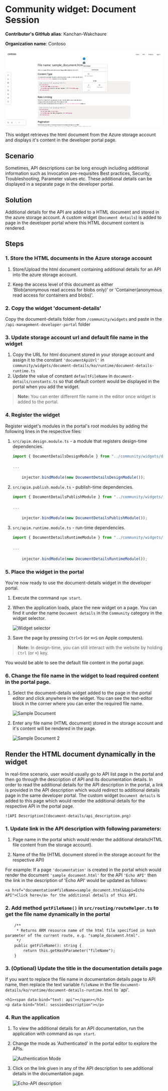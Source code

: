 # Community widget: Document Session

**Contributor's GitHub alias**: Kanchan-Wakchaure

**Organization name**: Contoso

![Widget screenshot](image.png)

This widget retrieves the html document from the Azure storage account and displays it's content in the developer portal page.

## Scenario

Sometimes, API descriptions can be long enough including additional information such as Invocation pre-requisites Best practices, Security, Troubleshooting, Parameter values etc. These additional details can be displayed in a separate page in the developer portal.

## Solution

Additional details for the API are added to a HTML document and stored in the azure storage account. A custom widget (`Document details`) is added to page in the developer portal where this HTML document content is rendered. 

## Steps

### 1. Store the HTML documents in the Azure storage account
1. Store/Upload the html document containing additional details for an API into the azure storage account. 

1. Keep the access level of this document as either   
'Blob(anonymous read access for blobs only)' or 'Container(anonymous read access for containers and blobs)'.

### 2. Copy the widget 'document-details'
Copy the document-details folder from `/community/widgets` and paste in the `/api-management-developer-portal` folder

### 3. Update storage account url and default file name in the widget
1. Copy the URL for html document stored in your storage account and assign it to the constant `'documentApiUrl'` in `community/widgets/document-details/ko/runtime/document-details-runtime.ts`
1. Update the value of constant `defaultFileName` in `document-details/constants.ts` so that default content would be displayed in the portal when you add the widget. 

> **Note:** You can enter different file name in the editor once widget is added to the portal.

### 4. Register the widget
Register widget's modules in the portal's root modules by adding the following lines in the respective files:

1. `src/apim.design.module.ts` - a module that registers design-time dependencies.

    ```ts
    import { DocumentDetailsDesignModule } from "../community/widgets/document-details/documentDetails.design.module";

    ...

        injector.bindModule(new DocumentDetailsDesignModule());  
    ```

1. `src/apim.publish.module.ts` - publish-time dependencies.

    ```ts
    import { DocumentDetailsPublishModule } from "../community/widgets/document-details/documentDetails.publish.module";

    ...

        injector.bindModule(new DocumentDetailsPublishModule());
    ```

1. `src/apim.runtime.module.ts` - run-time dependencies.

    ```ts
    import { DocumentDetailsRuntimeModule } from "../community/widgets/document-details/documentDetails.runtime.module";
    
    ...

        injector.bindModule(new DocumentDetailsRuntimeModule()); 
    ```

### 5. Place the widget in the portal

You're now ready to use the document-details widget in the developer portal.

1. Execute the command `npm start`.
1. When the application loads, place the new widget on a page. You can find it under the name `Document details` in the `Community` category in the widget selector.

    ![Widget selector](document-details/document-details-widget.png)
1. Save the page by pressing `Ctrl+S` (or `⌘+S` on Apple computers).

> **Note:** In design-time, you can still interact with the website by holding `Ctrl` (or `⌘`) key.

You would be able to see the default file content in the portal page.

### 6. Change the file name in the widget to load required content in the portal page. 
1. Select the document-details widget added to the page in the portal editor and click anywhere in the widget.
You can see the text-editor block in the corner where you can enter the required file name.

    ![Sample Document](document-details/sample_document.png)

1.  Enter any file name (HTML document) stored in the storage account and it's content will be rendered in the page.

    ![Sample Document 2](document-details/sample_document_2.png)


## Render the HTML document dynamically in the widget
In real-time scenario, user would usually go to API list page in the portal and then go through the description of API and its documentation details. 
In order to read the additional details for the API description in the portal, a link is provided in the API description which would redirect to additional details page in the same developer portal. The custom widget `Document details` is added to this page which would render the additional details for the respective API in the portal page.

    ![API Description](document-details/api_description.png)

### 1. Update link in the API description with following parameters:

1. Page name in the portal which would render the additional details(HTML file content from the storage account). 

1. Name of the file (HTML document stored in the storage account for the respective API)

For example: If a page `'documentation'` is created in the portal which would render the document `'sample_document.html'` for the API `'Echo API'` then the link in the description of 'Echo API' would be updated as follows:

```
<a href="documentation#fileName=sample_document.html&&api=Echo API">Click here</a> for the additional details of this API.

``` 
### 2. Add method `getFileName()` in `src/routing/routeHelper.ts` to get the file name dynamically in the portal

```
    /**
     * Returns ARM resource name of the html file specified in hash parameter of the current route, e.g. "sample_document.html".
     */
    public getFileName(): string {
        return this.getHashParameter("fileName");
    }
```

### 3. (Optional) Update the title in the documentation details page
If you want to replace the file name in documentation details page to API name, then replace the text variable `fileName` in the file `document-details/ko/runtime/document-details-runtime.html` to `api'.

```
<h1><span data-bind="text: api"></span></h1>
<p data-bind="html: sessionDescription"></p>

```

### 4. Run the application

1. To view the additional details for an API documentation, run the application with command as `npm start`.

1. Change the mode as 'Authenticated' in the portal editor to explore the APIs.

    ![Authentication Mode](document-details/authentication_mode.png)

1. Click on the link given in any of the API description to see additional details in the documentation page.

    ![Echo-API description](document-details/Echo-api-document-details.png)

